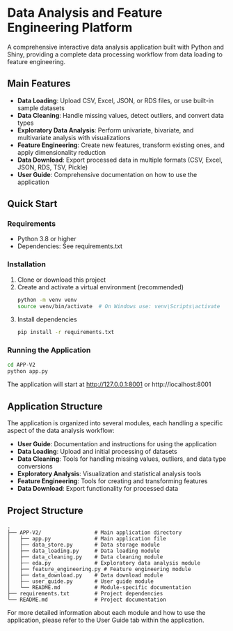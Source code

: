 # Data Analysis and Feature Engineering Platform

A comprehensive interactive data analysis application built with Python and Shiny, providing a complete data processing workflow from data loading to feature engineering.

## Main Features

- **Data Loading**: Upload CSV, Excel, JSON, or RDS files, or use built-in sample datasets
- **Data Cleaning**: Handle missing values, detect outliers, and convert data types
- **Exploratory Data Analysis**: Perform univariate, bivariate, and multivariate analysis with visualizations
- **Feature Engineering**: Create new features, transform existing ones, and apply dimensionality reduction
- **Data Download**: Export processed data in multiple formats (CSV, Excel, JSON, RDS, TSV, Pickle)
- **User Guide**: Comprehensive documentation on how to use the application

## Quick Start

### Requirements

- Python 3.8 or higher
- Dependencies: See requirements.txt

### Installation

1. Clone or download this project
2. Create and activate a virtual environment (recommended)
   ```bash
   python -m venv venv
   source venv/bin/activate  # On Windows use: venv\Scripts\activate
   ```
3. Install dependencies
   ```bash
   pip install -r requirements.txt
   ```

### Running the Application

```bash
cd APP-V2
python app.py
```

The application will start at http://127.0.0.1:8001 or http://localhost:8001

## Application Structure

The application is organized into several modules, each handling a specific aspect of the data analysis workflow:

- **User Guide**: Documentation and instructions for using the application
- **Data Loading**: Upload and initial processing of datasets
- **Data Cleaning**: Tools for handling missing values, outliers, and data type conversions
- **Exploratory Analysis**: Visualization and statistical analysis tools
- **Feature Engineering**: Tools for creating and transforming features
- **Data Download**: Export functionality for processed data

## Project Structure

```
.
├── APP-V2/                 # Main application directory
│   ├── app.py              # Main application file
│   ├── data_store.py       # Data storage module
│   ├── data_loading.py     # Data loading module
│   ├── data_cleaning.py    # Data cleaning module
│   ├── eda.py              # Exploratory data analysis module
│   ├── feature_engineering.py # Feature engineering module
│   ├── data_download.py    # Data download module
│   ├── user_guide.py       # User guide module
│   └── README.md           # Module-specific documentation
├── requirements.txt        # Project dependencies
└── README.md               # Project documentation
```

For more detailed information about each module and how to use the application, please refer to the User Guide tab within the application.
